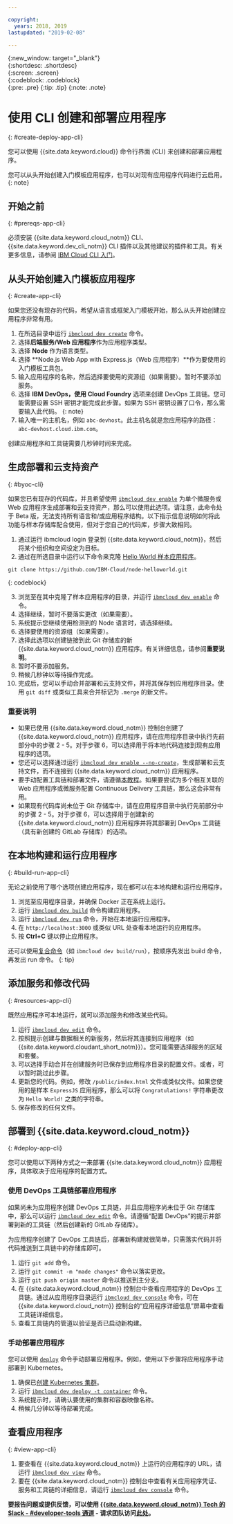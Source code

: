 ```yaml
---

copyright:
  years: 2018, 2019
lastupdated: "2019-02-08"

---
```


{:new_window: target="_blank"}  
{:shortdesc: .shortdesc}  
{:screen: .screen}  
{:codeblock: .codeblock}  
{:pre: .pre}
{:tip: .tip}
{:note: .note}

# 使用 CLI 创建和部署应用程序
{: #create-deploy-app-cli}

您可以使用 {{site.data.keyword.cloud}} 命令行界面 (CLI) 来创建和部署应用程序。 

您可以从头开始创建入门模板应用程序，也可以对现有应用程序代码进行云启用。
{: note}

## 开始之前
{: #prereqs-app-cli}

必须安装 {{site.data.keyword.cloud_notm}} CLI、{{site.data.keyword.dev_cli_notm}} CLI 插件以及其他建议的插件和工具。有关更多信息，请参阅 [IBM Cloud CLI 入门](/docs/cli/index.html)。 

## 从头开始创建入门模板应用程序
{: #create-app-cli}

如果您还没有现存的代码，希望从语言或框架入门模板开始，那么从头开始创建应用程序非常有用。

1. 在所选目录中运行 [`ibmcloud dev create`](/docs/cli/idt/commands.html#create) 命令。
2. 选择**后端服务/Web 应用程序**作为应用程序类型。
3. 选择 **Node** 作为语言类型。
4. 选择 **Node.js Web App with Express.js（Web 应用程序）**作为要使用的入门模板工具包。
5. 输入应用程序的名称，然后选择要使用的资源组（如果需要）。暂时不要添加服务。
6. 选择 **IBM DevOps，使用 Cloud Foundry** 选项来创建 DevOps 工具链。您可能需要设置 SSH 密钥才能完成此步骤。如果为 SSH 密钥设置了口令，那么需要输入此代码。
  {: note}
7. 输入唯一的主机名，例如 `abc-devhost`。此主机名就是您应用程序的路径：`abc-devhost.cloud.ibm.com`。

创建应用程序和工具链需要几秒钟时间来完成。

## 生成部署和云支持资产
{: #byoc-cli}

如果您已有现存的代码库，并且希望使用 [`ibmcloud dev enable`](/docs/cli/idt/commands.html#enable) 为单个微服务或 Web 应用程序生成部署和云支持资产，那么可以使用此选项。请注意，此命令处于 Beta 版，无法支持所有语言和/或应用程序结构。以下指示信息说明如何将此功能与样本存储库配合使用，但对于您自己的代码库，步骤大致相同。

1. 通过运行 ibmcloud login 登录到 {{site.data.keyword.cloud_notm}}，然后将某个组织和空间设定为目标。
2. 通过在所选目录中运行以下命令来克隆 [Hello World 样本应用程序](https://github.com/IBM-Cloud/node-helloworld)。

  ```
  git clone https://github.com/IBM-Cloud/node-helloworld.git
  ```
  {: codeblock}

3. 浏览至在其中克隆了样本应用程序的目录，并运行 [`ibmcloud dev enable`](/docs/cli/idt/commands.html#enable) 命令。
4. 选择继续，暂时不要落实更改（如果需要）。
5. 系统提示您继续使用检测到的 Node 语言时，请选择继续。
6. 选择要使用的资源组（如果需要）。 
7. 选择此选项以创建链接到此 Git 存储库的新 {{site.data.keyword.cloud_notm}} 应用程序。有关详细信息，请参阅**重要说明**。
8. 暂时不要添加服务。
9. 稍候几秒钟以等待操作完成。 
10. 完成后，您可以手动合并部署和云支持文件，并将其保存到应用程序目录。使用 `git diff` 或类似工具来合并标记为 `.merge` 的新文件。

### 重要说明
 - 如果已使用 {{site.data.keyword.cloud_notm}} 控制台创建了 {{site.data.keyword.cloud_notm}} 应用程序，请在应用程序目录中执行先前部分中的步骤 2 - 5。对于步骤 6，可以选择用于将本地代码连接到现有应用程序的选项。
 - 您还可以选择通过运行 [`ibmcloud dev enable --no-create`](/docs/cli/idt/commands.html#enable)，生成部署和云支持文件，而不连接到 {{site.data.keyword.cloud_notm}} 应用程序。
 - 要手动配置工具链和部署文件，请遵循[本教程](/docs/apps/tutorials/tutorial_byoc_kube.html#tutorial-byoc-kube)。如果要尝试为多个相互关联的 Web 应用程序或微服务配置 Continuous Delivery 工具链，那么这会非常有用。
 - 如果现有代码库尚未位于 Git 存储库中，请在应用程序目录中执行先前部分中的步骤 2 - 5。对于步骤 6，可以选择用于创建新的 {{site.data.keyword.cloud_notm}} 应用程序并将其部署到 DevOps 工具链（具有新创建的 GitLab 存储库）的选项。

## 在本地构建和运行应用程序
{: #build-run-app-cli}

无论之前使用了哪个选项创建应用程序，现在都可以在本地构建和运行应用程序。

1. 浏览至应用程序目录，并确保 Docker 正在系统上运行。
2. 运行 [`ibmcloud dev build`](/docs/cli/idt/commands.html#build) 命令构建应用程序。
3. 运行 [`ibmcloud dev run`](/docs/cli/idt/commands.html#run) 命令，开始在本地运行应用程序。
4. 在 `http://localhost:3000` 或类似 URL 处查看本地运行的应用程序。
5. 按 **Ctrl+C** 键以停止应用程序。

还可以使用[复合命令](/docs/cli/idt/commands.html#compound)（如 `ibmcloud dev build/run`），按顺序先发出 build 命令，再发出 run 命令。
{: tip}

## 添加服务和修改代码
{: #resources-app-cli}

既然应用程序可本地运行，就可以添加服务和修改某些代码。 

1. 运行 [`ibmcloud dev edit`](/docs/cli/idt/commands.html#edit) 命令。
2. 按照提示创建与数据相关的新服务，然后将其连接到应用程序（如 {{site.data.keyword.cloudant_short_notm}}）。您可能需要选择服务的区域和套餐。
3. 可以选择手动合并在创建服务时已保存到应用程序目录的配置文件。或者，可以暂时跳过此步骤。
4. 更新您的代码。例如，修改 `/public/index.html` 文件或类似文件。如果您使用的是样本 `ExpressJS` 应用程序，那么可以将 `Congratulations!` 字符串更改为 `Hello World!` 之类的字符串。
5. 保存修改的任何文件。

## 部署到 {{site.data.keyword.cloud_notm}}
{: #deploy-app-cli}

您可以使用以下两种方式之一来部署 {{site.data.keyword.cloud_notm}} 应用程序，具体取决于应用程序的配置方式。 

### 使用 DevOps 工具链部署应用程序
如果尚未为应用程序创建 DevOps 工具链，并且应用程序尚未位于 Git 存储库中，那么可以运行 [`ibmcloud dev edit`](/docs/cli/idt/commands.html#edit) 命令。请遵循“配置 DevOps”的提示并部署到新的工具链（然后创建新的 GitLab 存储库）。

为应用程序创建了 DevOps 工具链后，部署新构建就很简单，只需落实代码并将代码推送到工具链中的存储库即可。 

1. 运行 `git add` 命令。
2. 运行 `git commit -m "made changes"` 命令以落实更改。
3. 运行 `git push origin master` 命令以推送到主分支。
4. 在 {{site.data.keyword.cloud_notm}} 控制台中查看应用程序的 DevOps 工具链。通过从应用程序目录运行 [`ibmcloud dev console`](/docs/cli/idt/commands.html#console) 命令，可在 {{site.data.keyword.cloud_notm}} 控制台的“应用程序详细信息”屏幕中查看工具链详细信息。
5. 查看工具链内的管道以验证是否已启动新构建。

### 手动部署应用程序

您可以使用 [`deploy`](/docs/cli/idt/commands.html#deploy) 命令手动部署应用程序。例如，使用以下步骤将应用程序手动部署到 Kubernetes。

1. 确保已[创建 Kubernetes 集群](https://{DomainName}/containers-kubernetes/overview)。
2. 运行 [`ibmcloud dev deploy -t container`](/docs/cli/idt/commands.html#deploy) 命令。
3. 系统提示时，请确认要使用的集群和容器映像名称。
4. 稍候几分钟以等待部署完成。

## 查看应用程序
{: #view-app-cli}

1. 要查看在 {{site.data.keyword.cloud_notm}} 上运行的应用程序的 URL，请运行 [`ibmcloud dev view`](/docs/cli/idt/commands.html#view) 命令。
2. 要在 {{site.data.keyword.cloud_notm}} 控制台中查看有关应用程序凭证、服务和工具链的详细信息，请运行 [`ibmcloud dev console`](/docs/cli/idt/commands.html#console) 命令。 

**要报告问题或提供反馈，可以使用 [{{site.data.keyword.cloud_notm}} Tech 的 Slack - #developer-tools 通道](https://ibm-cloud-tech.slack.com) - 请求团队访问[此处](https://slack-invite-ibm-cloud-tech.mybluemix.net/)。**
